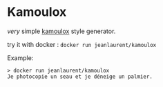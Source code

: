 # Kamoulox

*very* simple [kamoulox](https://fr.wikipedia.org/wiki/Kamoulox) style generator.

try it with docker : `docker run jeanlaurent/kamoulox`


Example:
```
> docker run jeanlaurent/kamoulox
Je photocopie un seau et je déneige un palmier.
```
